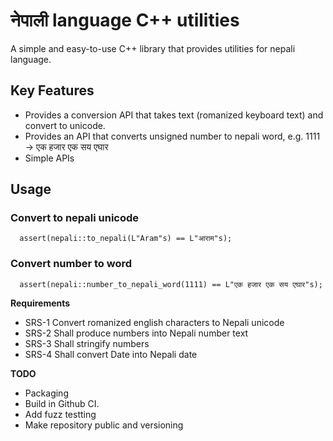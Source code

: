 # नेपाली language C++ utilities
A simple and easy-to-use C++ library that provides utilities for nepali language. 

## Key Features
- Provides a conversion API that takes text (romanized keyboard text) and convert to unicode.
- Provides an API that converts unsigned number to nepali word, e.g. 1111 -> एक हजार एक सय एघार
- Simple APIs

## Usage 
### Convert to nepali unicode
```
  assert(nepali::to_nepali(L"Aram"s) == L"आराम"s);
```

### Convert number to word
```
  assert(nepali::number_to_nepali_word(1111) == L"एक हजार एक सय एघार"s);
```

**Requirements**
- SRS-1 Convert romanized english characters to Nepali unicode
- SRS-2 Shall produce numbers into Nepali number text
- SRS-3 Shall stringify numbers
- SRS-4 Shall convert Date into Nepali date

**TODO**
- Packaging 
- Build in Github CI.
- Add fuzz testting
- Make repository public and versioning
